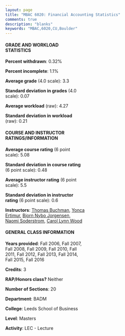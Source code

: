 ```yaml
---
layout: page
title: "MBAC 6020: Financial Accounting Statistics"
comments: true
description: "blanks"
keywords: "MBAC,6020,CU,Boulder"
---
```

<head>
<script src="https://ajax.googleapis.com/ajax/libs/jquery/2.1.3/jquery.min.js"></script>
<script src="https://dl.dropboxusercontent.com/s/pc42nxpaw1ea4o9/highcharts.js?dl=0"></script>
<!-- <script src="../assets/js/highcharts.js"></script> -->
<style type="text/css">@font-face {
	font-family: "Bebas Neue";
	src: url(https://www.filehosting.org/file/details/544349/BebasNeue Regular.otf) format("opentype");
	}
	h1.Bebas { 
		font-family: "Bebas Neue", Verdana, Tahoma;
	}
</style>
</head>
<body>
	<div id="container" style="float: right; width: 45%; height: 88%; margin-left: 2.5%; margin-right: 2.5%;"></div>
	<script language="JavaScript">
		$(document).ready(function() {
		var chart = {type: 'column'};
		var title = {text: 'Grade Distribution'};
		var xAxis = {categories: ['A','B','C','D','F'],crosshair: true};
		var yAxis = {min: 0,title: {text: 'Percentage'}};
		var tooltip = {headerFormat: '<center><b><span style="font-size:20px">{point.key}</span></b></center>',
		               pointFormat: '<td style="padding:0"><b>{point.y:.1f}%</b></td>',
		               footerFormat: '</table>',shared: true,useHTML: true};
		var plotOptions = {column: {pointPadding: 0.0,borderWidth: 0}};  
		var credits = {enabled: false};var series= [{name: 'Percent',data: [29.55,67.32,2.86,0.18,0.09,]}];
		var json = {};
		json.chart = chart;
		json.title = title;
		json.tooltip = tooltip;
		json.xAxis = xAxis;
		json.yAxis = yAxis;  
		json.series = series;
		json.plotOptions = plotOptions;  
		json.credits = credits;
		$('#container').highcharts(json);
	});
	</script>
</body>
			   
#### GRADE AND WORKLOAD STATISTICS

**Percent withdrawn**: 0.32%

**Percent incomplete**: 1.1%

**Average grade** (4.0 scale): 3.3

**Standard deviation in grades** (4.0 scale): 0.07

**Average workload** (raw): 4.27

**Standard deviation in workload** (raw): 0.21

#### COURSE AND INSTRUCTOR RATINGS/INFORMATION

**Average course rating** (6 point scale): 5.08

**Standard deviation in course rating** (6 point scale): 0.48

**Average instructor rating** (6 point scale): 5.5

**Standard deviation in instructor rating** (6 point scale): 0.6

**Instructors**: <a href='../../instructors/Thomas_Buchman'>Thomas Buchman</a>, <a href='../../instructors/Yonca_Ertimur'>Yonca Ertimur</a>, <a href='../../instructors/Bjorn_Nybo_Jorgensen'>Bjorn Nybo Jorgensen</a>, <a href='../../instructors/Naomi_Soderstrom'>Naomi Soderstrom</a>, <a href='../../instructors/Carol_Lynn_Wood'>Carol Lynn Wood</a>

#### GENERAL CLASS INFORMATION

**Years provided**: Fall 2006, Fall 2007, Fall 2008, Fall 2009, Fall 2010, Fall 2011, Fall 2012, Fall 2013, Fall 2014, Fall 2015, Fall 2016

**Credits**: 3

**RAP/Honors class?** Neither

**Number of Sections**: 20

**Department**: BADM

**College**: Leeds School of Business

**Level**: Masters

**Activity**: LEC - Lecture
